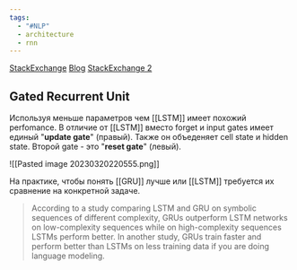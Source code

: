 ```yaml
---
tags:
  - "#NLP"
  - architecture
  - rnn
---
```

[StackExchange](https://ai.stackexchange.com/questions/21361/whats-the-difference-between-lstm-and-gru) [Blog](https://colah.github.io/posts/2015-08-Understanding-LSTMs/) [StackExchange 2](https://datascience.stackexchange.com/questions/14581/when-to-use-gru-over-lstm)
## Gated Recurrent Unit
Используя меньше параметров чем [[LSTM]] имеет похожий perfomance. 
В отличие от [[LSTM]] вместо forget и input gates имеет единый "**update gate**" (правый). Также он объеденяет cell state и hidden state. Второй gate - это "**reset gate**" (левый).

![[Pasted image 20230320220555.png]]

На практике, чтобы понять [[GRU]] лучше или [[LSTM]] требуется их сравнение на конкретной задаче.

> According to a study comparing LSTM and GRU on symbolic sequences of different complexity, GRUs outperform LSTM networks on low-complexity sequences while on high-complexity sequences LSTMs perform better. In another study, GRUs train faster and perform better than LSTMs on less training data if you are doing language modeling.

